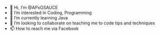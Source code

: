 - 👋 Hi, I’m @APxGSAUCE
- 👀 I’m interested in Coding, Programming 
- 🌱 I’m currently learning Java
- 💞️ I’m looking to collaborate on teaching me to code tips and techniques 
- 📫 How to reach me via Facebook

<!---
APxGSAUCE/APxGSAUCE is a ✨ special ✨ repository because its `README.md` (this file) appears on your GitHub profile.
You can click the Preview link to take a look at your changes.
--->
